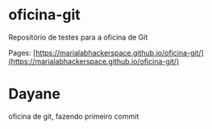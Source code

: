# oficina-git
Repositório de testes para a oficina de Git  

Pages: [https://marialabhackerspace.github.io/oficina-git/](https://marialabhackerspace.github.io/oficina-git/)


# Dayane

oficina de git, fazendo primeiro commit